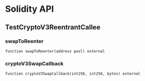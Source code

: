 # Solidity API

## TestCryptoV3ReentrantCallee

### swapToReenter

```solidity
function swapToReenter(address pool) external
```

### cryptoV3SwapCallback

```solidity
function cryptoV3SwapCallback(int256, int256, bytes) external
```


